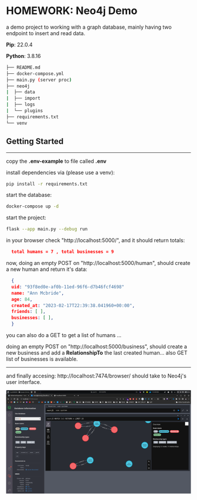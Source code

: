 # HOMEWORK: Neo4j Demo

a demo project to working with a graph database, mainly having two endpoint to insert and read data.

**Pip**: 22.0.4

**Python**: 3.8.16

```sh
├── README.md
├── docker-compose.yml
├── main.py (server proc)
├── neo4j
|  ├── data
|  ├── import
|  ├── logs
|  └── plugins
├── requirements.txt
└── venv
```

## Getting Started

---

copy the **.env-example** to file called **.env**

install dependencies via (please use a venv):

```sh
pip install -r requirements.txt
```

start the database:

```sh
docker-compose up -d
```

start the project:

```sh
flask --app main.py --debug run
```

in your browser check "http://localhost:5000/", and it should return totals:

```json
  total humans = 7 , total businesses = 9
```

now, doing an empty POST on "http://localhost:5000/human", should create a new human and return it's data:

```json
  {
  uid: "93f8ed0e-af0b-11ed-96f6-d7b46fcf4698"
  name: "Ann Mcbride",
  age: 84,
  created_at: "2023-02-17T22:39:38.041960+00:00",
  friends: [ ],
  businesses: [ ],
  }
```

you can also do a GET to get a list of humans ...

doing an empty POST on "http://localhost:5000/business", should create a new business and add a **RelationshipTo** the last created human...
also GET list of businesses is available.

---

and finally accesing: http://localhost:7474/browser/ should take to Neo4j's user interface.

![Screenshot](https://github.com/wassef911/neo4j-demo/blob/master/screenshot.png?raw=true)
